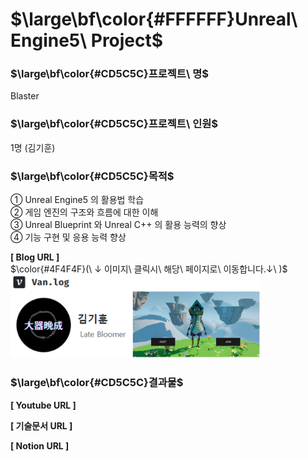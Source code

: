 # $\large\bf\color{#FFFFFF}Unreal\ Engine5\ Project$

### $\large\bf\color{#CD5C5C}프로젝트\ 명$
Blaster

### $\large\bf\color{#CD5C5C}프로젝트\ 인원$
1명 (김기훈)

### $\large\bf\color{#CD5C5C}목적$
① Unreal Engine5 의 활용법 학습</br>
② 게임 엔진의 구조와 흐름에 대한 이해</br>
③ Unreal Blueprint 와 Unreal C++ 의 활용 능력의 향상</br>
④ 기능 구현 및 응용 능력 향상</br>

<b>[ Blog URL ]</b></br>
$\color{#4F4F4F}(\ ↓ 이미지\ 클릭시\ 해당\ 페이지로\ 이동합니다.↓\ )$</br>
<a href="https://velog.io/@kih0976/UE5-Multi-Shooter">
    <img src="ReadMe/Velog_Profile.png" alt="Blaster" width="400"/>
</a>
</br>

### $\large\bf\color{#CD5C5C}결과물$
<b>[ Youtube URL ]</b></br>
<!-- 
$\color{#4F4F4F}(\ ↓ 이미지\ 클릭시\ 해당\ 페이지로\ 이동합니다.↓\ )$</br>
<a href="https://youtu.be/3WtWpuiZKHQ?si=RhyvdUjwbz10e-NU">
    <img src="./ReadMe/Youtube.png" alt="HelloWorld 영상" width="400"/>
</a>
</br>
-->

<b>[ 기술문서 URL ]</b></br>
<!--
$\color{#4F4F4F}(\ ↓ 이미지\ 클릭시\ 해당\ 페이지로\ 이동합니다.↓\ )$</br>
<a href="https://docs.google.com/presentation/d/1fuKG9BoitK53O4hCPgpFncsSIA7RVoT0V5RxG0D7CQY/edit?usp=sharing">
    <img src="./ReadMe/HelloWorld.png" alt="HelloWorld 기술문서" width="400"/>
</a>
</br>
-->

<b>[ Notion URL ]</b></br>
<!--
$\color{#4F4F4F}(\ ↓ 이미지\ 클릭시\ 해당\ 페이지로\ 이동합니다.↓\ )$</br>
<a href="https://reminiscent-moth-47a.notion.site/UE5-Single-e540b8c03b17478eab34ec2248c2ab6a?pvs=4">
    <img src="./ReadMe/Notion.png" alt="HelloWorld 개발일지" width="400"/>
</a>
</br>
-->
